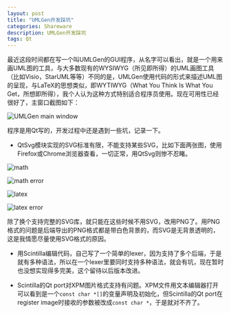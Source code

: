 ```yaml
---
layout: post
title: "UMLGen开发踩坑"
categories: Shareware
description: UMLGen开发踩坑
tags: Qt
---
```


最近这段时间都在写一个叫UMLGen的GUI程序，从名字可以看出，就是一个用来画UML图的工具，与大多数现有的WYSIWYG（所见即所得）的UML画图工具（比如Visio，StarUML等等）不同的是，UMLGen使用代码的形式来描述UML图的呈现，与LaTeX的思想类似，即WYTIWYG（What You Think Is What You Get，所想即所得），我个人认为这种方式特别适合程序员使用。现在可用性已经很好了，主窗口截图如下：

![UMLGen main window](../../../media/2018-03-31/mainwindow2.png)

程序是用Qt写的，开发过程中还是遇到一些坑，记录一下。

* QtSvg模块实现的SVG标准有限，不能支持某些SVG，比如下面两张图，使用Firefox或Chrome浏览器查看，一切正常，用QtSvg则惨不忍睹。

![math](../../../media/2018-03-31/math.svg)

![math error](../../../media/2018-03-31/math-error.png)

![latex](../../../media/2018-03-31/latex.svg)

![latex error](../../../media/2018-03-31/latex-error.png)

除了换个支持完整的SVG库，就只能在这些时候不用SVG，改用PNG了。用PNG格式的问题是后端导出的PNG格式都是带白色背景的，而SVG是无背景透明的，这是我情愿尽量使用SVG格式的原因。

* 用Scintilla编辑代码，自己写了一个简单的lexer，因为支持了多个后端，于是就有多种语法，所以在一个lexer里要同时支持多种语法，就会有坑，现在暂时也没想实现得多完美，这个留待以后版本改进。

* Scintilla的Qt port对XPM图片格式支持有问题。XPM文件用文本编辑器打开可以看到是一个`const char *[]`的变量声明及初始化，但Scintilla的Qt port在register image时接收的参数被改成`const char *`，于是就对不齐了。